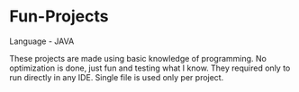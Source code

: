 # Fun-Projects

Language - JAVA

These projects are made using basic knowledge of programming. 
No optimization is done, just fun and testing what I know.
They required only to run directly in any IDE. 
Single file is used only per project.
